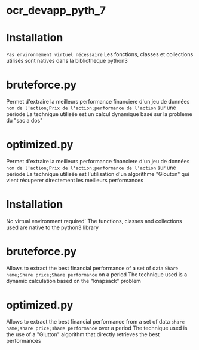 # ocr_devapp_pyth_7
# Installation
`Pas environnement virtuel nécessaire` Les fonctions, classes et collections utilisés sont natives dans la bibliotheque python3

# bruteforce.py
Permet d'extraire la meilleurs performance financiere d'un jeu de données `nom de l'action;Prix de l'action;performance de l'action` sur une période
La technique utilisée est un calcul dynamique basé sur la probleme du "sac a dos"

#  optimized.py
Permet d'extraire la meilleurs performance financiere d'un jeu de données `nom de l'action;Prix de l'action;performance de l'action` sur une période
La technique utilisée est l'utilisation d'un algorithme "Glouton" qui vient récuperer directement les meilleurs performances


# Installation
No virtual environment required` The functions, classes and collections used are native to the python3 library

# bruteforce.py
Allows to extract the best financial performance of a set of data `Share name;Share price;Share performance` on a period
The technique used is a dynamic calculation based on the "knapsack" problem

# optimized.py
Allows to extract the best financial performance from a set of data `share name;share price;share performance` over a period
The technique used is the use of a "Glutton" algorithm that directly retrieves the best performances
